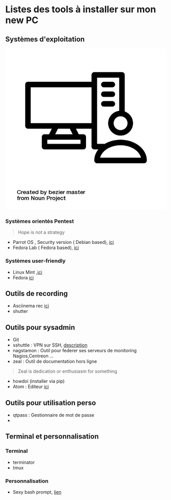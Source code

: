 # Listes des tools à installer sur mon new PC

## Systèmes d'exploitation

![computer user](https://github.com/mxdjo/my-tools/blob/master/Images/noun_computer_1577369.png)

### Systèmes orientés Pentest

> Hope is not a strategy

* Parrot OS , Security version ( Debian based), [ici](https://www.parrotsec.org/download.php)
* Fedora Lab ( Fedora based), [ici](https://labs.fedoraproject.org/security/)

### Systèmes user-friendly
* Linux Mint ,[ici](https://linuxmint.com/)
* Fedora [ici](https://getfedora.org/en/workstation/download/)

## Outils de recording
* Asciinema rec [ici](https://asciinema.org/)
* shutter


## Outils pour sysadmin

* Git
* sshuttle : VPN sur SSH, [description](https://sshuttle.readthedocs.io/en/stable/overview.html)
* nagstamon : Outil pour federer ses serveurs de monitoring Nagios,Centreon ...
* zeal : Outil de documentation hors ligne
> Zeal is dedication or enthusiasm for something
* howdoi (installer via pip)
* Atom : Editeur [ici](https://atom.io/)


## Outils pour utilisation perso
* qtpass : Gestionnaire de mot de passe
* 

## Terminal et personnalisation

### Terminal
* terminator
* tmux


### Personnalisation
* Sexy bash prompt, [lien](https://github.com/twolfson/sexy-bash-prompt)
